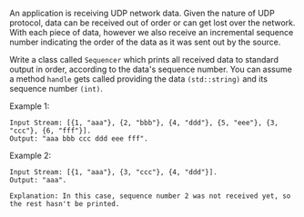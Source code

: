 An application is receiving UDP network data. Given the nature of UDP protocol, data can be received out of order or can get lost over the network. With each piece of data, however we also receive an incremental sequence number indicating the order of the data as it was sent out by the source.

Write a class called `Sequencer` which prints all received data to standard output in order, according to the data's sequence number. You can assume a method `handle` gets called providing the data `(std::string)` and its sequence number `(int)`.

Example 1:
```
Input Stream: [{1, "aaa"}, {2, "bbb"}, {4, "ddd"}, {5, "eee"}, {3, "ccc"}, {6, "fff"}].
Output: "aaa bbb ccc ddd eee fff".
```

Example 2:
```
Input Stream: [{1, "aaa"}, {3, "ccc"}, {4, "ddd"}].
Output: "aaa".

Explanation: In this case, sequence number 2 was not received yet, so the rest hasn't be printed.
```